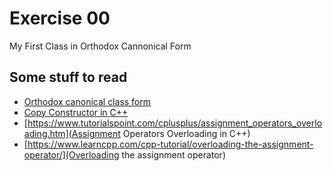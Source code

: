 # Exercise 00
My First Class in Orthodox Cannonical Form

## Some stuff to read
- [Orthodox canonical class form](https://www.francescmm.com/orthodox-canonical-class-form/)
- [Copy Constructor in
C++](https://www.geeksforgeeks.org/copy-constructor-in-cpp/)
- [https://www.tutorialspoint.com/cplusplus/assignment_operators_overloading.htm](Assignment
  Operators Overloading in C++)
- [https://www.learncpp.com/cpp-tutorial/overloading-the-assignment-operator/](Overloading
  the assignment operator)
